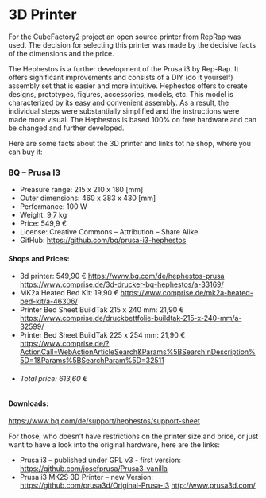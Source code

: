 # 3D Printer 

For the CubeFactory2 project an open source printer from RepRap was used. The decision for selecting this printer was made by the decisive facts of the dimensions and the price.

The Hephestos is a further development of the Prusa i3 by Rep-Rap. It offers significant improvements and consists of a DIY (do it yourself) assembly set that is easier and more intuitive. Hephestos offers to create designs, prototypes, figures, accessories, models, etc.
This model is characterized by its easy and convenient assembly. As a result, the individual steps were substantially simplified and the instructions were made more visual. The Hephestos is based 100% on free hardware and can be changed and further developed.

Here are some facts about the 3D printer and links tot he shop, where you can buy it:

### BQ – Prusa I3
  - Preasure range: 215 x 210 x 180 [mm]
  - Outer dimensions: 460 x 383 x 430 [mm]
  - Performance: 100 W
  - Weight: 9,7 kg
  - Price: 549,9 €
  - License: Creative Commons – Attribution – Share Alike
  - GitHub: https://github.com/bq/prusa-i3-hephestos 

#### Shops and Prices:
- 3d printer: 549,90 €
https://www.bq.com/de/hephestos-prusa
https://www.comprise.de/3d-drucker-bq-hephestos/a-33169/
- MK2a Heated Bed Kit: 19,90 €
https://www.comprise.de/mk2a-heated-bed-kit/a-46306/
- Printer Bed Sheet BuildTak 215 x 240 mm: 21,90 €
https://www.comprise.de/druckbettfolie-buildtak-215-x-240-mm/a-32599/
- Printer Bed Sheet BuildTak 225 x 254 mm: 21,90 €
https://www.comprise.de/?ActionCall=WebActionArticleSearch&Params%5BSearchInDescription%5D=1&Params%5BSearchParam%5D=32511
- ###### Total price: 613,60 €
#### Downloads: 
https://www.bq.com/de/support/hephestos/support-sheet

For those, who doesn’t have restrictions on the printer size and price, or just want to have a look into the original hardware, here are the links:

- Prusa i3 – published under GPL v3 - first version: https://github.com/josefprusa/Prusa3-vanilla 
- Prusa i3 MK2S 3D Printer – new Version: https://github.com/prusa3d/Original-Prusa-i3 
http://www.prusa3d.com/
